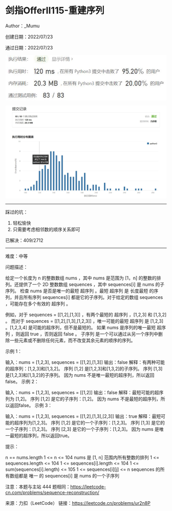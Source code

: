 # 剑指OfferII115-重建序列

Author：_Mumu

创建日期：2022/07/23

通过日期：2022/07/23

![](./通过截图2.jpg)

![](./通过截图1.jpg)

*****

踩过的坑：

1. 轻松愉快
1. 只需要考虑相邻数的顺序关系即可

已解决：409/2712

*****

难度：中等

问题描述：

给定一个长度为 n 的整数数组 nums ，其中 nums 是范围为 [1，n] 的整数的排列。还提供了一个 2D 整数数组 sequences ，其中 sequences[i] 是 nums 的子序列。
检查 nums 是否是唯一的最短 超序列 。最短 超序列 是 长度最短 的序列，并且所有序列 sequences[i] 都是它的子序列。对于给定的数组 sequences ，可能存在多个有效的 超序列 。

例如，对于 sequences = [[1,2],[1,3]] ，有两个最短的 超序列 ，[1,2,3] 和 [1,3,2] 。
而对于 sequences = [[1,2],[1,3],[1,2,3]] ，唯一可能的最短 超序列 是 [1,2,3] 。[1,2,3,4] 是可能的超序列，但不是最短的。
如果 nums 是序列的唯一最短 超序列 ，则返回 true ，否则返回 false 。
子序列 是一个可以通过从另一个序列中删除一些元素或不删除任何元素，而不改变其余元素的顺序的序列。

 

示例 1：

输入：nums = [1,2,3], sequences = [[1,2],[1,3]]
输出：false
解释：有两种可能的超序列：[1,2,3]和[1,3,2]。
序列 [1,2] 是[1,2,3]和[1,3,2]的子序列。
序列 [1,3] 是[1,2,3]和[1,3,2]的子序列。
因为 nums 不是唯一最短的超序列，所以返回false。
示例 2：

输入：nums = [1,2,3], sequences = [[1,2]]
输出：false
解释：最短可能的超序列为 [1,2]。
序列 [1,2] 是它的子序列：[1,2]。
因为 nums 不是最短的超序列，所以返回false。
示例 3：

输入：nums = [1,2,3], sequences = [[1,2],[1,3],[2,3]]
输出：true
解释：最短可能的超序列为[1,2,3]。
序列 [1,2] 是它的一个子序列：[1,2,3]。
序列 [1,3] 是它的一个子序列：[1,2,3]。
序列 [2,3] 是它的一个子序列：[1,2,3]。
因为 nums 是唯一最短的超序列，所以返回true。


提示：

n == nums.length
1 <= n <= 104
nums 是 [1, n] 范围内所有整数的排列
1 <= sequences.length <= 104
1 <= sequences[i].length <= 104
1 <= sum(sequences[i].length) <= 105
1 <= sequences[i][j] <= n
sequences 的所有数组都是 唯一 的
sequences[i] 是 nums 的一个子序列


注意：本题与主站 444 题相同：https://leetcode-cn.com/problems/sequence-reconstruction/

来源：力扣（LeetCode）
链接：https://leetcode.cn/problems/ur2n8P